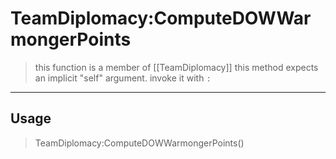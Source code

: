 # TeamDiplomacy:ComputeDOWWarmongerPoints
> this function is a member of [[TeamDiplomacy]]
> this method expects an implicit "self" argument. invoke it with `:`
-----
## Usage
> TeamDiplomacy:ComputeDOWWarmongerPoints()
